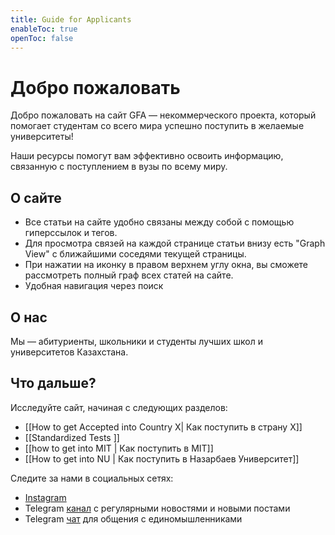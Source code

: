 ```yaml
---
title: Guide for Applicants
enableToc: true
openToc: false
---
```


# Добро пожаловать

Добро пожаловать на сайт GFA — некоммерческого проекта, который помогает студентам со всего мира успешно поступить в желаемые университеты!

Наши ресурсы помогут вам эффективно освоить информацию, связанную с поступлением в вузы по всему миру.

## О сайте

- Все статьи на сайте удобно связаны между собой с помощью гиперссылок и тегов.
- Для просмотра связей на каждой странице статьи внизу есть "Graph View" с ближайшими соседями текущей страницы. 
- При нажатии на иконку в правом верхнем углу окна, вы сможете рассмотреть полный граф всех статей на сайте.
- Удобная навигация через поиск

## О нас

Мы — абитуриенты, школьники и студенты лучших школ и университетов Казахстана.

## Что дальше?

Исследуйте сайт, начиная с следующих разделов:
- [[How to get Accepted into Country X| Как поступить в страну X]]
- [[Standardized Tests ]]
- [[how to get into MIT | Как поступить в MIT]]
- [[How to get into NU | Как поступить в Назарбаев Университет]]

Следите за нами в социальных сетях:
- [Instagram](https://www.instagram.com/guideforapplicants) 
- Telegram [канал](https://t.me/guideforapplicants_c) с регулярными новостями и новыми постами
- Telegram [чат](https://t.me/guideforapplicants) для общения с единомышленниками


